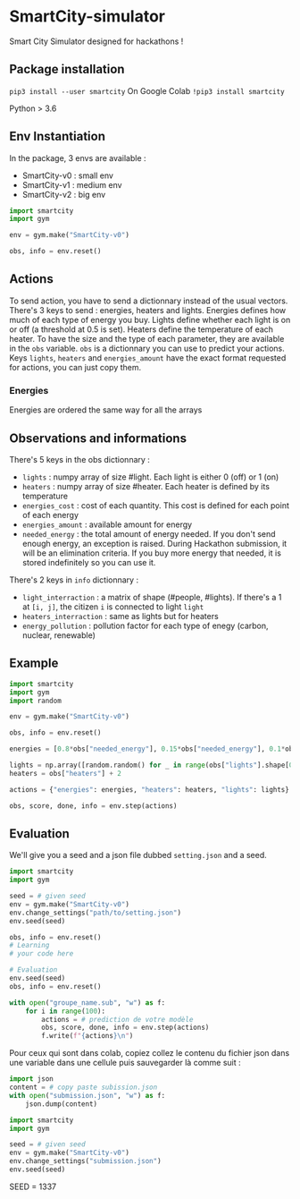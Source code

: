 # SmartCity-simulator
Smart City Simulator designed for hackathons !

## Package installation
`pip3 install --user smartcity`
On Google Colab
`!pip3 install smartcity`

Python > 3.6

## Env Instantiation
In the package, 3 envs are available :

- SmartCity-v0 : small env
- SmartCity-v1 : medium env
- SmartCity-v2 : big env

```python
import smartcity
import gym

env = gym.make("SmartCity-v0")

obs, info = env.reset()
```

## Actions
To send action, you have to send a dictionnary instead of the usual vectors. There's 3 keys to send : energies, heaters and lights. Energies defines how much of each type of energy you buy. Lights define whether each light is on or off (a threshold at 0.5 is set). Heaters define the temperature of each heater. To have the size and the type of each parameter, they are available in the `obs` variable. `obs` is a dictionnary you can use to predict your actions. Keys `lights`, `heaters` and `energies_amount` have the exact format requested for actions, you can just copy them.

### Energies
Energies are ordered the same way for all the arrays

## Observations and informations
There's 5 keys in the obs dictionnary :

- `lights` : numpy array of size #light. Each light is either 0 (off) or 1 (on)
- `heaters` : numpy array of size #heater. Each heater is defined by its temperature
- `energies_cost` : cost of each quantity. This cost is defined for each point of each energy
- `energies_amount` : available amount for energy
- `needed_energy` : the total amount of energy needed. If you don't send enough energy, an exception is raised. During Hackathon submission, it will be an elimination criteria. If you buy more energy that needed, it is stored indefinitely so you can use it.

There's 2 keys in `info` dictionnary :

- `light_interraction` : a matrix of shape (#people, #lights). If there's a 1 at `[i, j]`, the citizen `i` is connected to light `light`
- `heaters_interraction` : same as lights but for heaters
- `energy_pollution` : pollution factor for each type of enegy (carbon, nuclear, renewable)

## Example

```python
import smartcity
import gym
import random

env = gym.make("SmartCity-v0")

obs, info = env.reset()

energies = [0.8*obs["needed_energy"], 0.15*obs["needed_energy"], 0.1*obs["needed_energy"]]

lights = np.array([random.random() for _ in range(obs["lights"].shape[0])])
heaters = obs["heaters"] + 2

actions = {"energies": energies, "heaters": heaters, "lights": lights}

obs, score, done, info = env.step(actions)
```

## Evaluation
We'll give you a seed and a json file dubbed `setting.json` and a seed.

```py
import smartcity
import gym

seed = # given seed
env = gym.make("SmartCity-v0")
env.change_settings("path/to/setting.json")
env.seed(seed)

obs, info = env.reset()
# Learning
# your code here

# Evaluation
env.seed(seed)
obs, info = env.reset()

with open("groupe_name.sub", "w") as f:
    for i in range(100):
        actions = # prediction de votre modèle
        obs, score, done, info = env.step(actions)
        f.write(f"{actions}\n")

```
Pour ceux qui sont dans colab, copiez collez le contenu du fichier json dans une variable dans une cellule puis sauvegarder là comme suit :

```py
import json
content = # copy paste subission.json
with open("submission.json", "w") as f:
    json.dump(content)

import smartcity
import gym

seed = # given seed
env = gym.make("SmartCity-v0")
env.change_settings("submission.json")
env.seed(seed)
```

SEED = 1337